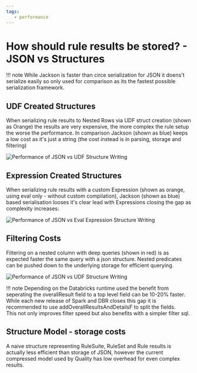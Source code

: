 ```yaml
---
tags:
   - performance
---
```


# How should rule results be stored? -  JSON vs Structures

!!! note
    While Jackson is faster than circe serialization for JSON it doens't serialize easily so only used for comparison as its the fastest possible serialization framework.

## UDF Created Structures

When serializing rule results to Nested Rows via UDF struct creation (shown as Orange) the results are very expensive, the more complex the rule setup the worse the performance. In comparison Jackson (shown as blue) keeps a low cost as it's just a string (the cost instead is in parsing, storage and filtering)

![Performance of JSON vs UDF Structure Writing](../../img/serialisation_json_vs_udf_struct.png)

## Expression Created Structures

When serializing rule results with a custom Expression (shown as orange, using eval only - without custom compilation), Jackson (shown as blue) based serialisation looses it's clear lead with Expressions closing the gap as complexity increases:

![Performance of JSON vs Eval Expression Structure Writing](../../img/serialisation_json_vs_eval_expression_struct.png)

## Filtering Costs

Filtering on a nested column with deep queries (shown in red) is as expected faster the same query with a json structure.  Nested predicates can be pushed down to the underlying storage for efficient querying.

![Performance of JSON vs UDF Structure Writing](../../img/filtering_json_vs_struct.png)

!!! note
    Depending on the Databricks runtime used the benefit from seperating the overallResult field to a top level field can be 10-20% faster.  While each new release of Spark and DBR closes this gap it is recommended to use addOverallResultsAndDetailsF to split the fields.  
	This not only improves filter speed but also benefits with a simpler filter sql.
	
## Structure Model - storage costs

A naive structure representing RuleSuite, RuleSet and Rule results is actually less efficient than storage of JSON, however the current compressed model used by Quality has low overhead for even complex results.
